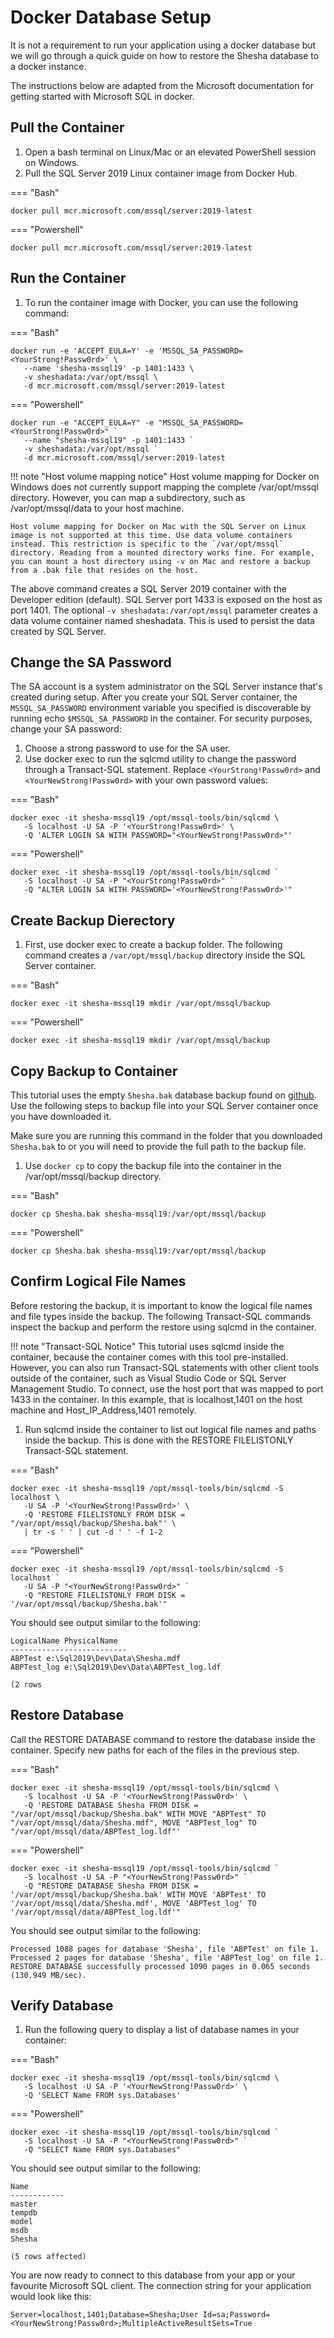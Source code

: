 # Docker Database Setup

It is not a requirement to run your application using a docker database but we will go through a quick guide on how to restore the Shesha database to a docker instance.

The instructions below are adapted from the Microsoft documentation for getting started with Microsoft SQL in docker.

## Pull the Container

1. Open a bash terminal on Linux/Mac or an elevated PowerShell session on Windows.
2. Pull the SQL Server 2019 Linux container image from Docker Hub.

=== "Bash"
``` shell
docker pull mcr.microsoft.com/mssql/server:2019-latest
```
=== "Powershell"
``` shell
docker pull mcr.microsoft.com/mssql/server:2019-latest
```

## Run the Container

1. To run the container image with Docker, you can use the following command:

=== "Bash"
``` shell
docker run -e 'ACCEPT_EULA=Y' -e 'MSSQL_SA_PASSWORD=<YourStrong!Passw0rd>' \
   --name 'shesha-mssql19' -p 1401:1433 \
   -v sheshadata:/var/opt/mssql \
   -d mcr.microsoft.com/mssql/server:2019-latest
```
=== "Powershell"
``` shell
docker run -e "ACCEPT_EULA=Y" -e "MSSQL_SA_PASSWORD=<YourStrong!Passw0rd>" `
   --name "shesha-mssql19" -p 1401:1433 `
   -v sheshadata:/var/opt/mssql `
   -d mcr.microsoft.com/mssql/server:2019-latest
```

!!! note "Host volume mapping notice"
    Host volume mapping for Docker on Windows does not currently support mapping the complete /var/opt/mssql directory. However, you can map a subdirectory, such as /var/opt/mssql/data to your host machine.

    Host volume mapping for Docker on Mac with the SQL Server on Linux image is not supported at this time. Use data volume containers instead. This restriction is specific to the `/var/opt/mssql` directory. Reading from a mounted directory works fine. For example, you can mount a host directory using -v on Mac and restore a backup from a .bak file that resides on the host.

The above command creates a SQL Server 2019 container with the Developer edition (default). SQL Server port 1433 is exposed on the host as port 1401. The optional `-v sheshadata:/var/opt/mssql` parameter creates a data volume container named sheshadata. This is used to persist the data created by SQL Server.

## Change the SA Password

The SA account is a system administrator on the SQL Server instance that's created during setup. After you create your SQL Server container, the `MSSQL_SA_PASSWORD` environment variable you specified is discoverable by running echo `$MSSQL_SA_PASSWORD` in the container. For security purposes, change your SA password:

1. Choose a strong password to use for the SA user.
2. Use docker exec to run the sqlcmd utility to change the password through a Transact-SQL statement. Replace `<YourStrong!Passw0rd>` and `<YourNewStrong!Passw0rd>` with your own password values:

=== "Bash"
``` shell
docker exec -it shesha-mssql19 /opt/mssql-tools/bin/sqlcmd \
   -S localhost -U SA -P '<YourStrong!Passw0rd>' \
   -Q 'ALTER LOGIN SA WITH PASSWORD="<YourNewStrong!Passw0rd>"'
```
=== "Powershell"
``` shell
docker exec -it shesha-mssql19 /opt/mssql-tools/bin/sqlcmd `
   -S localhost -U SA -P "<YourStrong!Passw0rd>" `
   -Q "ALTER LOGIN SA WITH PASSWORD='<YourNewStrong!Passw0rd>'"
```

## Create Backup Dierectory

1. First, use docker exec to create a backup folder. The following command creates a `/var/opt/mssql/backup` directory inside the SQL Server container.

=== "Bash"
``` shell
docker exec -it shesha-mssql19 mkdir /var/opt/mssql/backup
```
=== "Powershell"
``` shell
docker exec -it shesha-mssql19 mkdir /var/opt/mssql/backup
```

## Copy Backup to Container

This tutorial uses the empty `Shesha.bak` database backup found on [github](https://github.com/Boxfusion/shesha-core-starter/blob/main/db/Shesha.bak). Use the following steps to backup file into your SQL Server container once you have downloaded it.

Make sure you are running this command in the folder that you downloaded `Shesha.bak` to or you will need to provide the full path to the backup file.

1. Use `docker cp` to copy the backup file into the container in the /var/opt/mssql/backup directory.

=== "Bash"
``` shell
docker cp Shesha.bak shesha-mssql19:/var/opt/mssql/backup
```
=== "Powershell"
``` shell
docker cp Shesha.bak shesha-mssql19:/var/opt/mssql/backup
```

## Confirm Logical File Names

Before restoring the backup, it is important to know the logical file names and file types inside the backup. The following Transact-SQL commands inspect the backup and perform the restore using sqlcmd in the container.

!!! note "Transact-SQL Notice"
    This tutorial uses sqlcmd inside the container, because the container comes with this tool pre-installed. However, you can also run Transact-SQL statements with other client tools outside of the container, such as Visual Studio Code or SQL Server Management Studio. To connect, use the host port that was mapped to port 1433 in the container. In this example, that is localhost,1401 on the host machine and Host_IP_Address,1401 remotely.

1. Run sqlcmd inside the container to list out logical file names and paths inside the backup. This is done with the RESTORE FILELISTONLY Transact-SQL statement.

=== "Bash"
``` shell
docker exec -it shesha-mssql19 /opt/mssql-tools/bin/sqlcmd -S localhost \
   -U SA -P '<YourNewStrong!Passw0rd>' \
   -Q 'RESTORE FILELISTONLY FROM DISK = "/var/opt/mssql/backup/Shesha.bak"' \
   | tr -s ' ' | cut -d ' ' -f 1-2
```
=== "Powershell"
``` shell
docker exec -it shesha-mssql19 /opt/mssql-tools/bin/sqlcmd -S localhost `
   -U SA -P "<YourNewStrong!Passw0rd>" `
   -Q "RESTORE FILELISTONLY FROM DISK = '/var/opt/mssql/backup/Shesha.bak'"
```

You should see output similar to the following:

``` shell
LogicalName PhysicalName
--------------------------
ABPTest e:\Sql2019\Dev\Data\Shesha.mdf
ABPTest_log e:\Sql2019\Dev\Data\ABPTest_log.ldf

(2 rows
```

## Restore Database

Call the RESTORE DATABASE command to restore the database inside the container. Specify new paths for each of the files in the previous step.

=== "Bash"
``` shell
docker exec -it shesha-mssql19 /opt/mssql-tools/bin/sqlcmd \
   -S localhost -U SA -P '<YourNewStrong!Passw0rd>' \
   -Q 'RESTORE DATABASE Shesha FROM DISK = "/var/opt/mssql/backup/Shesha.bak" WITH MOVE "ABPTest" TO "/var/opt/mssql/data/Shesha.mdf", MOVE "ABPTest_log" TO "/var/opt/mssql/data/ABPTest_log.ldf"'
```
=== "Powershell"
``` shell
docker exec -it shesha-mssql19 /opt/mssql-tools/bin/sqlcmd `
   -S localhost -U SA -P "<YourNewStrong!Passw0rd>" `
   -Q "RESTORE DATABASE Shesha FROM DISK = '/var/opt/mssql/backup/Shesha.bak' WITH MOVE 'ABPTest' TO '/var/opt/mssql/data/Shesha.mdf', MOVE 'ABPTest_log' TO '/var/opt/mssql/data/ABPTest_log.ldf'"
```

You should see output similar to the following:

``` shell
Processed 1088 pages for database 'Shesha', file 'ABPTest' on file 1.
Processed 2 pages for database 'Shesha', file 'ABPTest_log' on file 1.
RESTORE DATABASE successfully processed 1090 pages in 0.065 seconds (130.949 MB/sec).
```

## Verify Database

1. Run the following query to display a list of database names in your container:

=== "Bash"
``` shell
docker exec -it shesha-mssql19 /opt/mssql-tools/bin/sqlcmd \
   -S localhost -U SA -P '<YourNewStrong!Passw0rd>' \
   -Q 'SELECT Name FROM sys.Databases'
```
=== "Powershell"
``` shell
docker exec -it shesha-mssql19 /opt/mssql-tools/bin/sqlcmd `
   -S localhost -U SA -P "<YourNewStrong!Passw0rd>" `
   -Q "SELECT Name FROM sys.Databases"
```

You should see output similar to the following:

``` shell
Name                                                                                                                   
------------
master
tempdb
model 
msdb 
Shesha

(5 rows affected)
```

You are now ready to connect to this database from your app or your favourite Microsoft SQL client. The connection string for your application would look like this:

`Server=localhost,1401;Database=Shesha;User Id=sa;Password=<YourNewStrong!Passw0rd>;MultipleActiveResultSets=True`
